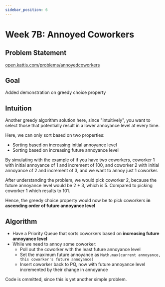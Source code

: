 ```yaml
---
sidebar_position: 6
---
```


# Week 7B: Annoyed Coworkers

## Problem Statement

[open.kattis.com/problems/annoyedcoworkers](https://open.kattis.com/problems/annoyedcoworkers)

## Goal

Added demonstration on greedy choice property

## Intuition

Another greedy algorithm solution here, since "intuitively", you want to select those that potentially result in a lower annoyance level at every time.

Here, we can only sort based on two properties:
- Sorting based on increasing initial annoyance level
- Sorting based on increasing future annoyance level

By simulating with the example of if you have two coworkers, coworker 1 with initial annoyance of 1 and increment of 100, and coworker 2 with initial annoyance of 2 and increment of 3, and we want to annoy just 1 coworker.

After understanding the problem, we would pick coworker 2, because the future annoyance level would be 2 + 3, which is 5. Compared to picking coworker 1 which results to 101.

Hence, the greedy choice property would now be to pick coworkers **in ascending order of future annoyance level**

## Algorithm

- Have a Priority Queue that sorts coworkers based on **increasing future annoyance level**
- While we need to annoy some coworker:
  - Poll out the coworker with the least future annoyance level
  - Set the maximum future annoyance as `Math.max(current annoyance, this coworker's future annoyance)`
  - Insert coworker back to PQ, now with future annoyance level incremented by their change in annoyance

Code is ommitted, since this is yet another simple problem.